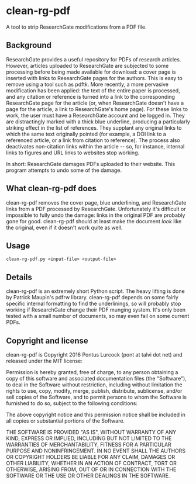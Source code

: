clean-rg-pdf 
============

A tool to strip ResearchGate modifications from a PDF file.

Background
----------

ResearchGate provides a useful repository for PDFs of research articles.
However, articles uploaded to ResearchGate are subjected to some
processing before being made available for download: a cover page is
inserted with links to ResearchGate pages for the authors. This is easy
to remove using a tool such as pdftk. More recently, a more pervasive
modification has been applied: the text of the entire paper is
processed, and any citation or reference is turned into a link to the
corresponding ResearchGate page for the article (or, when ResearchGate
doesn't have a page for the article, a link to ResearchGate's home
page). For these links to work, the user must have a ResearchGate
account and be logged in. They are distractingly marked with a thick
blue underline, producing a particularly striking effect in the list of
references. They supplant any original links to which the same text
originally pointed (for example, a DOI link to a referenced article, or
a link from citation to reference). The process also deactivates
non-citation links within the article -- so, for instance, internal
links to figures and URL links to websites stop working.

In short: ResearchGate damages PDFs uploaded to their website. This
program attempts to undo some of the damage.

What clean-rg-pdf does
----------------------

clean-rg-pdf removes the cover page, blue underlining, and ResearchGate
links from a PDF processed by ResearchGate. Unfortunately it's difficult
or impossible to fully undo the damage: links in the original PDF are
probably gone for good. clean-rg-pdf should at least make the document
*look* like the original, even if it doesn't work quite as well.

Usage
-----

    clean-rg-pdf.py <input-file> <output-file>

Details
-------

clean-rg-pdf is an extremely short Python script. The heavy lifting is
done by Patrick Maupin's pdfrw library. clean-rg-pdf depends on some
fairly specific internal formatting to find the underlinings, so will
probably stop working if ResearchGate change their PDF munging system.
It's only been tested with a small number of documents, so may even
fail on some current PDFs.

Copyright and license
---------------------

clean-rg-pdf is Copyright 2016 Pontus Lurcock (pont at talvi dot net)
and released under the MIT license:

Permission is hereby granted, free of charge, to any person obtaining a copy
of this software and associated documentation files (the "Software"), to deal
in the Software without restriction, including without limitation the rights
to use, copy, modify, merge, publish, distribute, sublicense, and/or sell
copies of the Software, and to permit persons to whom the Software is
furnished to do so, subject to the following conditions:

The above copyright notice and this permission notice shall be included in all
copies or substantial portions of the Software.

THE SOFTWARE IS PROVIDED "AS IS", WITHOUT WARRANTY OF ANY KIND, EXPRESS OR
IMPLIED, INCLUDING BUT NOT LIMITED TO THE WARRANTIES OF MERCHANTABILITY,
FITNESS FOR A PARTICULAR PURPOSE AND NONINFRINGEMENT. IN NO EVENT SHALL THE
AUTHORS OR COPYRIGHT HOLDERS BE LIABLE FOR ANY CLAIM, DAMAGES OR OTHER
LIABILITY, WHETHER IN AN ACTION OF CONTRACT, TORT OR OTHERWISE, ARISING FROM,
OUT OF OR IN CONNECTION WITH THE SOFTWARE OR THE USE OR OTHER DEALINGS IN THE
SOFTWARE.
